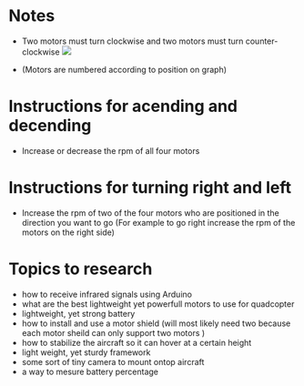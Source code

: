 # Notes
- Two motors must turn clockwise and two motors must turn counter-clockwise
![](https://user-images.githubusercontent.com/29937737/28733136-bab1561a-73a8-11e7-8500-e369df7c0155.jpg)

- (Motors are numbered according to position on graph)

# Instructions for acending and decending
- Increase or decrease the rpm of all four motors

# Instructions for turning right and left
- Increase the rpm of two of the four motors who are positioned in the direction you want to go
  (For example to go right increase the rpm of the motors on the right side)

# Topics to research 
- how to receive infrared signals using Arduino
- what are the best lightweight yet powerfull motors to use for quadcopter
- lightweight, yet strong battery
- how to install and use a motor shield
 (will most likely need two because each motor sheild can only support two motors )
- how to stabilize the aircraft so it can hover at a certain height
- light weight, yet sturdy framework
- some sort of tiny camera to mount ontop aircraft
- a way to mesure battery percentage
